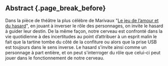 ## Abstract {.page_break_before}

Dans la pièce de théâtre la plus célèbre de Marivaux "[Le jeu de l’amour et du hasard](https://fr.wikipedia.org/wiki/Le_Jeu_de_l%27amour_et_du_hasard)", en jouant à inverser le rôle des personnages, on invite le hasard à guider leur destin. De la même façon, notre cerveau est confronté dans la vie quotidienne à des incertitudes au point d’attribuer à un esprit malin le fait que la tartine tombe du côté de la confiture ou alors que la prise USB est toujours dans le sens inverse. Le hasard s'invite ainsi comme un personnage à part entière, et on peut s'interroger du rôle que celui-ci peut jouer dans le fonctionnement de notre cerveau.
